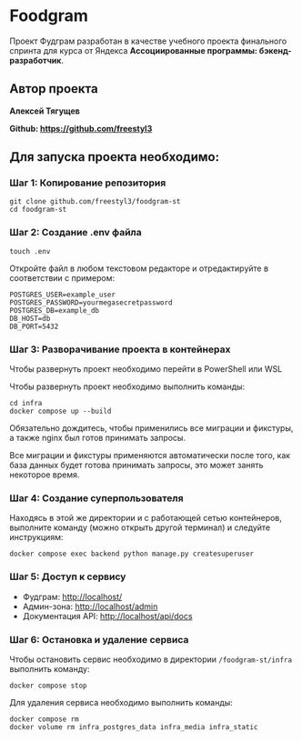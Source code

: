 # Foodgram

Проект Фудграм разработан в качестве учебного проекта финального спринта для курса от Яндекса **Ассоциированные программы: бэкенд-разработчик**.

## Автор проекта

**Алексей Тягущев**

**Github: <https://github.com/freestyl3>**

## Для запуска проекта необходимо:

### Шаг 1: Копирование репозитория

```
git clone github.com/freestyl3/foodgram-st
cd foodgram-st
```

### Шаг 2: Создание .env файла

```
touch .env
```

Откройте файл в любом текстовом редакторе и отредактируйте в соответствии с примером:

```
POSTGRES_USER=example_user
POSTGRES_PASSWORD=yourmegasecretpassword
POSTGRES_DB=example_db
DB_HOST=db
DB_PORT=5432
```

### Шаг 3: Разворачивание проекта в контейнерах

Чтобы развернуть проект необходимо перейти в PowerShell или WSL

Чтобы развернуть проект необходимо выполнить команды:

```
cd infra
docker compose up --build
```

Обязательно дождитесь, чтобы применились все миграции и фикстуры, а также nginx был готов принимать запросы.

Все миграции и фикстуры применяются автоматически после того, как база данных будет готова принимать запросы, это может занять некоторое время.

### Шаг 4: Создание суперпользователя

Находясь в этой же директории и с работающей сетью контейнеров, выполните команду (можно открыть другой терминал) и следуйте инструкциям:

```
docker compose exec backend python manage.py createsuperuser
```

### Шаг 5: Доступ к сервису

* Фудграм: <http://localhost/>
* Админ-зона: <http://localhost/admin>
* Документация API: <http://localhost/api/docs>

### Шаг 6: Остановка и удаление сервиса

Чтобы остановить сервис необходимо в директории `/foodgram-st/infra` выполнить команду:

```
docker compose stop
```

Для удаления сервиса необходимо выполнить команды:

```
docker compose rm
docker volume rm infra_postgres_data infra_media infra_static
```